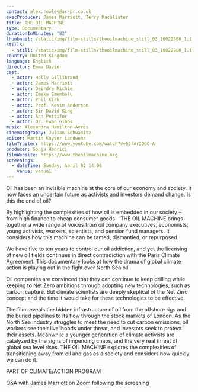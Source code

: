 ```yaml
---
contact: alex.rowley@ar-pr.co.uk
execProducer: James Marriott, Terry Macalister
title: THE OIL MACHINE
type: Documentary
durationInMinutes: "82"
thumbnail: /static/img/film-stills/theoilmachine_still_03_10022800_1.1.3.jpg
stills:
  - still: /static/img/film-stills/theoilmachine_still_03_10022800_1.1.3.jpg
country: United Kingdom
language: English
director: Emma Davie
cast:
  - actor: Holly Gillibrand
  - actor: James Marriott
  - actor: Deirdre Michie
  - actor: Emeka Emembolu
  - actor: Phil Kirk
  - actor: Prof. Kevin Anderson
  - actor: Sir David King
  - actor: Ann Pettifor
  - actor: Dr. Ewan Gibbs
music: Alexandra Hamilton-Ayres
cinematography: Julian Schwanitz
editor: Martin Kayser Landwehr
filmTrailer: https://www.youtube.com/watch?v=6JfArIOGC-A
producer: Sonja Henrici
filmWebsite: https://www.theoilmachine.org
screenings:
  - dateTime: Sunday, April 02 14:00
    venue: venue1
---
```

Oil has been an invisible machine at the core of our economy and society. It now faces an uncertain future as activists and investors demand change. Is this the end of oil?

By highlighting the complexities of how oil is embedded in our society – from high finance to cheap consumer goods – THE OIL MACHINE brings together a wide range of voices from oil company executives, economists, young activists, workers, scientists, and pension fund managers. It considers how this machine can be tamed, dismantled, or repurposed.

We have five to ten years to control our oil addiction, and yet the licensing of new oil fields continues in direct contradiction with the Paris Climate Agreement. This documentary looks at how the drama of global climate action is playing out in the fight over North Sea oil.

Oil companies are convinced that they can continue to keep drilling while keeping to Net Zero ambitions through adopting new technologies, such as carbon capture. But climate scientists are deeply skeptical of the Net Zero concept and the time it would take for these technologies to be effective.

The film reveals the hidden infrastructure of oil from the offshore rigs and the buried pipelines to its flow through the stock markets of London. As the North Sea industry struggles to meet the need to cut carbon emissions, oil workers see their livelihoods under threat, and investors seek to protect their assets. Meanwhile a younger generation of climate activists are catalyzed by the signs of impending chaos, and the very real threat of global sea level rises. THE OIL MACHINE explores the complexities of transitioning away from oil and gas as a society and considers how quickly we can do it.

P﻿ART OF CLIMATE/ACTION PROGRAM

Q﻿&A with James Marriott on Zoom following the screening
